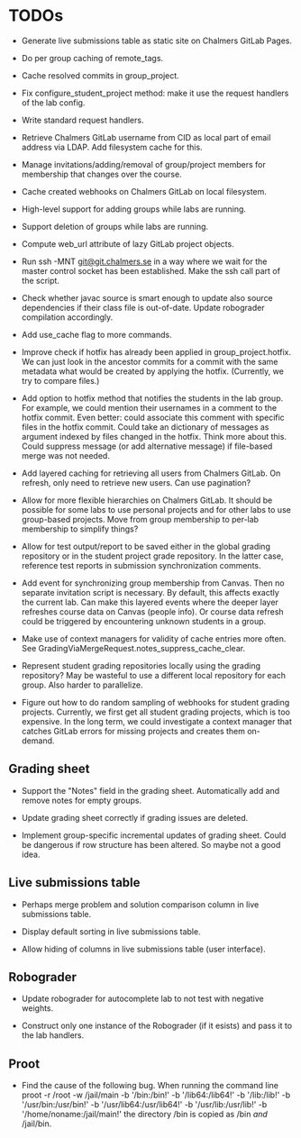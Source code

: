 # TODOs

* Generate live submissions table as static site on Chalmers GitLab Pages.

* Do per group caching of remote_tags.

* Cache resolved commits in group_project.

* Fix configure_student_project method:
  make it use the request handlers of the lab config.

* Write standard request handlers.

* Retrieve Chalmers GitLab username from CID as local part of email address via LDAP.
  Add filesystem cache for this.

* Manage invitations/adding/removal of group/project members for membership that changes over the course.

* Cache created webhooks on Chalmers GitLab on local filesystem.

* High-level support for adding groups while labs are running.

* Support deletion of groups while labs are running.

* Compute web_url attribute of lazy GitLab project objects.

* Run ssh -MNT git@git.chalmers.se in a way where we wait for the master control socket has been established.
  Make the ssh call part of the script.

* Check whether javac source is smart enough to update also source dependencies if their class file is out-of-date.
  Update robograder compilation accordingly.

* Add use_cache flag to more commands.

* Improve check if hotfix has already been applied in group_project.hotfix.
  We can just look in the ancestor commits for a commit with the same metadata what would be created by applying the hotfix.
  (Currently, we try to compare files.)

* Add option to hotfix method that notifies the students in the lab group.
  For example, we could mention their usernames in a comment to the hotfix commit.
  Even better: could associate this comment with specific files in the hotfix commit.
  Could take an dictionary of messages as argument indexed by files changed in the hotfix.
  Think more about this.
  Could suppress message (or add alternative message) if file-based merge was not needed.

* Add layered caching for retrieving all users from Chalmers GitLab.
  On refresh, only need to retrieve new users.
  Can use pagination?

* Allow for more flexible hierarchies on Chalmers GitLab.
  It should be possible for some labs to use personal projects and for other labs to use group-based projects.
  Move from group membership to per-lab membership to simplify things?

* Allow for test output/report to be saved either in the global grading repository or in the student project grade repository.
  In the latter case, reference test reports in submission synchronization comments.

* Add event for synchronizing group membership from Canvas.
  Then no separate invitation script is necessary.
  By default, this affects exactly the current lab.
  Can make this layered events where the deeper layer refreshes course data on Canvas (people info).
  Or course data refresh could be triggered by encountering unknown students in a group.

* Make use of context managers for validity of cache entries more often.
  See GradingViaMergeRequest.notes_suppress_cache_clear.

* Represent student grading repositories locally using the grading repository?
  May be wasteful to use a different local repository for each group.
  Also harder to parallelize.

* Figure out how to do random sampling of webhooks for student grading projects.
  Currently, we first get all student grading projects, which is too expensive.
  In the long term, we could investigate a context manager that catches GitLab errors for missing projects and creates them on-demand.

## Grading sheet

* Support the "Notes" field in the grading sheet.
  Automatically add and remove notes for empty groups.

* Update grading sheet correctly if grading issues are deleted.

* Implement group-specific incremental updates of grading sheet.
  Could be dangerous if row structure has been altered.
  So maybe not a good idea.

## Live submissions table

* Perhaps merge problem and solution comparison column in live submissions table.

* Display default sorting in live submissions table.

* Allow hiding of columns in live submissions table (user interface).

## Robograder

* Update robograder for autocomplete lab to not test with negative weights.

* Construct only one instance of the Robograder (if it esists) and pass it to the lab handlers.

## Proot

* Find the cause of the following bug.
  When running the command line
    proot -r /root -w /jail/main -b '/bin:/bin!' -b '/lib64:/lib64!' -b '/lib:/lib!' -b '/usr/bin:/usr/bin!' -b '/usr/lib64:/usr/lib64!' -b '/usr/lib:/usr/lib!' -b '/home/noname:/jail/main!'
  the directory /bin is copied as /bin *and* /jail/bin.

